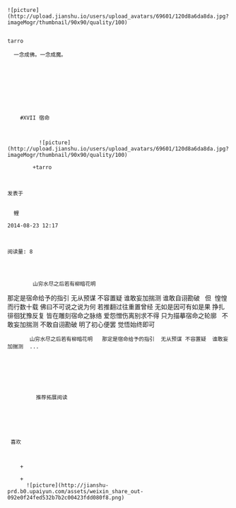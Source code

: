 
    
  
    ![picture](http://upload.jianshu.io/users/upload_avatars/69601/120d8a6da8da.jpg?imageMogr/thumbnail/90x90/quality/100)
    

    tarro
  
      一念成佛。一念成魔。

  
  
    
  


    
      
        #XVII 宿命
        
          
            
              ![picture](http://upload.jianshu.io/users/upload_avatars/69601/120d8a6da8da.jpg?imageMogr/thumbnail/90x90/quality/100)
            
            +tarro
        
        
    
    发表于 

    
      鲤

    2014-08-23 12:17

    

    阅读量: 8
  


        
            山穷水尽之后若有柳暗花明

  那定是宿命给予的指引
  无从预谋 不容置疑
  谁敢妄加揣测
  谁敢自诩勘破
   
  但  惶惶而行数十载
  佛曰不可说之说为何
  若推翻过往重置曾经
  无如是因可有如是果
  挣扎徘徊犹豫反复
  皆在雕刻宿命之脉络
  爱怨憎伤离别求不得
  只为描摹宿命之轮廓
   
  不敢妄加揣测
  不敢自诩勘破
  明了初心便罢
  觉悟始终即可

        
           山穷水尽之后若有柳暗花明   那定是宿命给予的指引  无从预谋 不容置疑  谁敢妄加揣测  ...
      
    
    
      
      
      
          
             推荐拓展阅读
        
      
    
    
      
          
     喜欢

      
      
        +
                  
        +
          ![picture](http://jianshu-prd.b0.upaiyun.com/assets/weixin_share_out-092e0f24fed532b7b2c00423fdd080f8.png)
        
      
    
  


